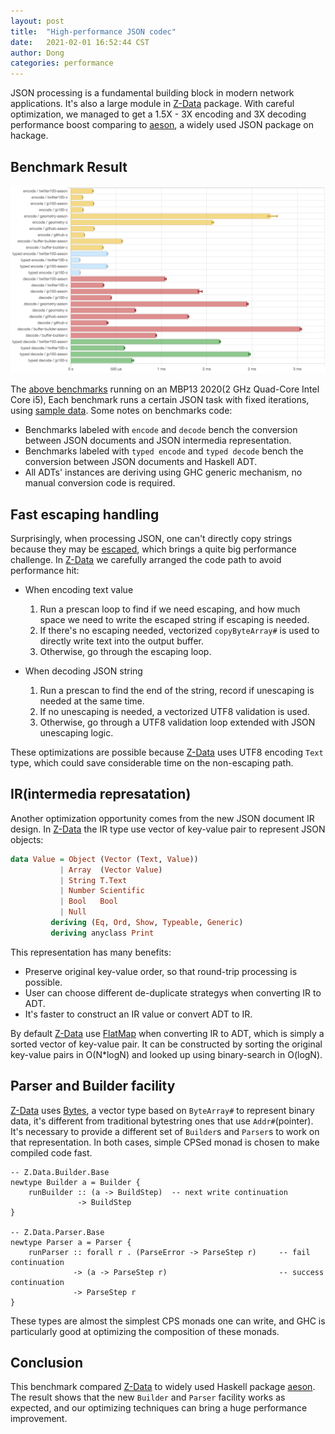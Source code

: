 ```yaml
---
layout: post
title:  "High-performance JSON codec"
date:   2021-02-01 16:52:44 CST
author: Dong
categories: performance 
---
```


JSON processing is a fundamental building block in modern network applications. It's also a large module in [Z-Data](//hackage.haskell.org/package/Z-Data) package. With careful optimization, we managed to get a 1.5X - 3X encoding and 3X decoding performance boost comparing to [aeson](//hackage.haskell.org/package/aeson), a widely used JSON package on hackage.
 
<!--more-->

## Benchmark Result

![bench-result](https://github.com/ZHaskell/benchmarks/blob/master/json-benchmark/json-benchmark-result.png?raw=true)

The [above benchmarks](//github.com/ZHaskell/z-benchmarks) running on an MBP13 2020(2 GHz Quad-Core Intel Core i5), Each benchmark runs a certain JSON task with fixed iterations, using [sample data](//github.com/ZHaskell/benchmarks/tree/master/asset/json-data). Some notes on benchmarks code:
    
* Benchmarks labeled with `encode` and `decode` bench the conversion between JSON documents and JSON intermedia representation.
* Benchmarks labeled with `typed encode` and `typed decode` bench the conversion between JSON documents and Haskell ADT.
* All ADTs' instances are deriving using GHC generic mechanism, no manual conversion code is required. 

## Fast escaping handling

Surprisingly, when processing JSON, one can't directly copy strings because they may be [escaped](https://tools.ietf.org/html/rfc8259#page-8), which brings a quite big performance challenge. In [Z-Data](//hackage.haskell.org/package/Z-Data) we carefully arranged the code path to avoid performance hit:

* When encoding text value

    1. Run a prescan loop to find if we need escaping, and how much space we need to write the escaped string if escaping is needed. 
    2. If there's no escaping needed, vectorized `copyByteArray#` is used to directly write text into the output buffer.
    3. Otherwise, go through the escaping loop.

* When decoding JSON string

    1. Run a prescan to find the end of the string, record if unescaping is needed at the same time.
    2. If no unescaping is needed, a vectorized UTF8 validation is used.
    3. Otherwise, go through a UTF8 validation loop extended with JSON unescaping logic. 

These optimizations are possible because [Z-Data](//hackage.haskell.org/package/Z-Data) uses UTF8 encoding `Text` type, which could save considerable time on the non-escaping path.

## IR(intermedia represatation)

Another optimization opportunity comes from the new JSON document IR design. In [Z-Data](//hackage.haskell.org/package/Z-Data) the IR type use vector of key-value pair to represent JSON objects:

```haskell
data Value = Object (Vector (Text, Value))
           | Array  (Vector Value)
           | String T.Text
           | Number Scientific
           | Bool   Bool
           | Null
         deriving (Eq, Ord, Show, Typeable, Generic)
         deriving anyclass Print
```

This representation has many benefits:

* Preserve original key-value order, so that round-trip processing is possible.
* User can choose different de-duplicate strategys when converting IR to ADT.
* It's faster to construct an IR value or convert ADT to IR.

By default [Z-Data](//hackage.haskell.org/package/Z-Data) use [FlatMap](//hackage.haskell.org/package/Z-Data/docs/Z-Data-Vector-FlatMap.html) when converting IR to ADT, which is simply a sorted vector of key-value pair. It can be constructed by sorting the original key-value pairs in O(N\*logN) and looked up using binary-search in O(logN).

## Parser and Builder facility

[Z-Data](//hackage.haskell.org/package/Z-Data) uses [Bytes](https://hackage.haskell.org/package/Z-Data/docs/Z-Data-Vector.html#t:Bytes), a vector type based on `ByteArray#` to represent binary data, it's different from traditional bytestring ones that use `Addr#`(pointer). It's necessary to provide a different set of `Builder`s and `Parser`s to work on that representation. In both cases, simple CPSed monad is chosen to make compiled code fast.

```
-- Z.Data.Builder.Base
newtype Builder a = Builder { 
    runBuilder :: (a -> BuildStep)  -- next write continuation
               -> BuildStep
}

-- Z.Data.Parser.Base
newtype Parser a = Parser {
    runParser :: forall r . (ParseError -> ParseStep r)     -- fail continuation
              -> (a -> ParseStep r)                         -- success continuation
              -> ParseStep r
}
```

These types are almost the simplest CPS monads one can write, and GHC is particularly good at optimizing the composition of these monads. 

## Conclusion

This benchmark compared [Z-Data](//hackage.haskell.org/package/Z-Data) to widely used Haskell package [aeson](//hackage.haskell.org/package/aeson). The result shows that the new `Builder` and `Parser` facility works as expected, and our optimizing techniques can bring a huge performance improvement.


